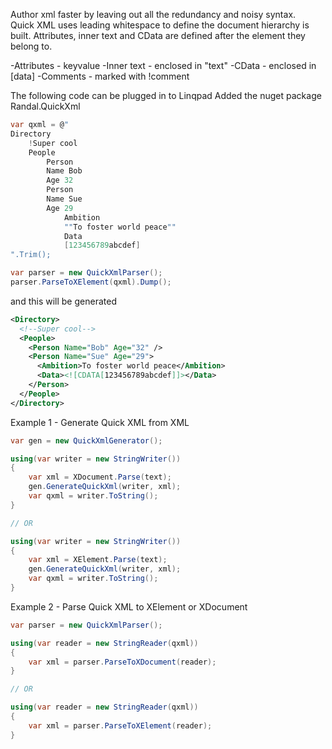 Author xml faster by leaving out all the redundancy and noisy syntax.  
Quick XML uses leading whitespace to define the document hierarchy is built.
Attributes, inner text and CData are defined after the element they belong to.

-Attributes - key<space>value<eol>
-Inner text - enclosed in "text"
-CData - enclosed in [data]
-Comments - marked with !comment

The following code can be plugged in to Linqpad
Added the nuget package Randal.QuickXml
```csharp
var qxml = @"
Directory
	!Super cool
	People
		Person
		Name Bob
		Age 32
		Person
		Name Sue
		Age 29
			Ambition
			""To foster world peace""
			Data
			[123456789abcdef]
".Trim();

var parser = new QuickXmlParser();
parser.ParseToXElement(qxml).Dump();
```
and this will be generated
```xml
<Directory>
  <!--Super cool-->
  <People>
    <Person Name="Bob" Age="32" />
    <Person Name="Sue" Age="29">
      <Ambition>To foster world peace</Ambition>
      <Data><![CDATA[123456789abcdef]]></Data>
    </Person>
  </People>
</Directory>
```


Example 1 - Generate Quick XML from XML
```csharp
var gen = new QuickXmlGenerator();

using(var writer = new StringWriter())
{
	var xml = XDocument.Parse(text);
	gen.GenerateQuickXml(writer, xml);
	var qxml = writer.ToString();
}

// OR

using(var writer = new StringWriter())
{
	var xml = XElement.Parse(text);
	gen.GenerateQuickXml(writer, xml);
	var qxml = writer.ToString();
}
```

Example 2 - Parse Quick XML to XElement or XDocument
```csharp
var parser = new QuickXmlParser();

using(var reader = new StringReader(qxml))
{
	var xml = parser.ParseToXDocument(reader);
}

// OR

using(var reader = new StringReader(qxml))
{
	var xml = parser.ParseToXElement(reader);
}
```
